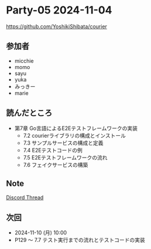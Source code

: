 # Party-05 2024-11-04

https://github.com/YoshikiShibata/courier

## 参加者

- micchie
- momo
- sayu
- yuka
- みっきー
- marie

## 読んだところ

- 第7章 Go言語によるE2Eテストフレームワークの実装
  - 7.2 courierライブラリの構成とインストール
  - 7.3 サンプルサービスの構成と定義
  - 7.4 E2Eテストコードの例
  - 7.5 E2Eテストフレームワークの流れ
  - 7.6 フェイクサービスの構築

## Note

[Discord Thread](https://discord.com/channels/689414179752247409/725156029033218080/1302786881578209301)

## 次回

- 2024-11-10 (月) 10:00
- P129 〜 7.7 テスト実行までの流れとテストコードの実装
